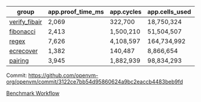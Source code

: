 | group | app.proof_time_ms | app.cycles | app.cells_used | leaf.proof_time_ms | leaf.cycles | leaf.cells_used |
| -- | -- | -- | -- | -- | -- | -- |
| [verify_fibair](https://github.com/openvm-org/openvm/blob/benchmark-results/benchmarks/verify_fibair-3122ce7bb54d95860624a9bc2eaccb4483beb9fd.md) | 2,069 |  322,700 |  18,750,324 |- | - | - |
| [fibonacci](https://github.com/openvm-org/openvm/blob/benchmark-results/benchmarks/fibonacci-3122ce7bb54d95860624a9bc2eaccb4483beb9fd.md) | 2,413 |  1,500,210 |  51,504,507 | 4,111 |  1,248,078 |  70,887,028 |
| [regex](https://github.com/openvm-org/openvm/blob/benchmark-results/benchmarks/regex-3122ce7bb54d95860624a9bc2eaccb4483beb9fd.md) | 7,626 |  4,108,597 |  164,734,992 | 11,305 |  3,326,500 |  244,537,806 |
| [ecrecover](https://github.com/openvm-org/openvm/blob/benchmark-results/benchmarks/ecrecover-3122ce7bb54d95860624a9bc2eaccb4483beb9fd.md) | 1,382 |  140,487 |  8,866,654 | 10,882 |  2,934,865 |  247,226,118 |
| [pairing](https://github.com/openvm-org/openvm/blob/benchmark-results/benchmarks/pairing-3122ce7bb54d95860624a9bc2eaccb4483beb9fd.md) | 3,945 |  1,882,939 |  98,834,293 | 5,412 |  2,010,431 |  148,011,519 |


Commit: https://github.com/openvm-org/openvm/commit/3122ce7bb54d95860624a9bc2eaccb4483beb9fd

[Benchmark Workflow](https://github.com/openvm-org/openvm/actions/runs/17130342873)
